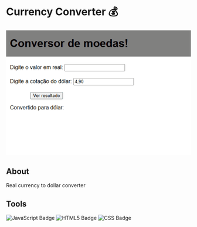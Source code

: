 <h1>Currency Converter 💰</h1>

![conversor-de-moeda](https://github.com/michelekluck/conversor-de-moedas/blob/main/img/conversor-de-moedas.gif)

<h2>About</h2>
<p>Real currency to dollar converter</p>
<h2>Tools</h2>

<img src="https://img.shields.io/badge/javascript-%23F7DF1E.svg?style=for-the-badge&logo=javascript&logoColor=black" alt="JavaScript Badge">
<img src="https://img.shields.io/badge/html5-%23E34F26.svg?style=for-the-badge&logo=html5&logoColor=white" alt="HTML5 Badge">
<img src="https://img.shields.io/badge/css-%231572B6.svg?style=for-the-badge&logo=css3&logoColor=white" alt="CSS Badge">
